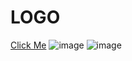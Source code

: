 # LOGO

[Click Me](https://mehmettas1.github.io/LOGO/)
![image](https://user-images.githubusercontent.com/101858286/173335257-34854fba-3e36-46de-809e-1d857c816bc8.png)
![image](https://user-images.githubusercontent.com/101858286/173335383-fb62da78-109b-4058-9699-ad29de4adf55.png)

